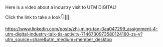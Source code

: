 Here is a video about a industry visit to UTM DIGITAL!

Click the link to take a look👇🐻‍❄️

https://www.linkedin.com/posts/zhi-ming-tan-0aa047299_assignment-4-utm-digital-industry-talk-tis-activity-7146730973580124160-zs-v?utm_source=share&utm_medium=member_desktop



